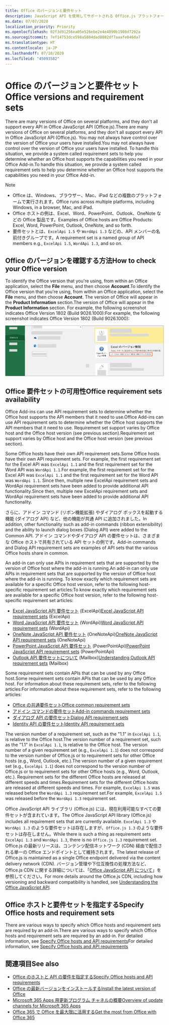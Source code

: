 ```yaml
---
title: Office のバージョンと要件セット
description: JavaScript API を使用してサポートされる Office.js プラットフォーム
ms.date: 07/07/2020
localization_priority: Priority
ms.openlocfilehash: 02f3d91256ea05e526ebe2e4e4090b1908d7292a
ms.sourcegitcommit: 7ef14753dce598a5804dad8802df7aaafe046da7
ms.translationtype: HT
ms.contentlocale: ja-JP
ms.lasthandoff: 07/10/2020
ms.locfileid: "45093582"
---
```

# <a name="office-versions-and-requirement-sets"></a><span data-ttu-id="92133-103">Office のバージョンと要件セット</span><span class="sxs-lookup"><span data-stu-id="92133-103">Office versions and requirement sets</span></span>

<span data-ttu-id="92133-104">There are many versions of Office on several platforms, and they don't all support every API in Office JavaScript API (Office.js).</span><span class="sxs-lookup"><span data-stu-id="92133-104">There are many versions of Office on several platforms, and they don't all support every API in Office JavaScript API (Office.js).</span></span> <span data-ttu-id="92133-105">You may not always have control over the version of Office your users have installed.</span><span class="sxs-lookup"><span data-stu-id="92133-105">You may not always have control over the version of Office your users have installed.</span></span>  <span data-ttu-id="92133-106">To handle this situation, we provide a system called requirement sets to help you determine whether an Office host supports the capabilities you need in your Office Add-in.</span><span class="sxs-lookup"><span data-stu-id="92133-106">To handle this situation, we provide a system called requirement sets to help you determine whether an Office host supports the capabilities you need in your Office Add-in.</span></span> 

> [!NOTE]
> - <span data-ttu-id="92133-107">Office は、Windows、ブラウザー、Mac、iPad などの複数のプラットフォームで実行されます。</span><span class="sxs-lookup"><span data-stu-id="92133-107">Office runs across multiple platforms, including Windows, in a browser, Mac, and iPad.</span></span>
> - <span data-ttu-id="92133-108">Office ホストの例は、Excel、Word、PowerPoint、Outlook、OneNote などの Office 製品です。</span><span class="sxs-lookup"><span data-stu-id="92133-108">Examples of Office hosts are Office Products: Excel, Word, PowerPoint, Outlook, OneNote, and so forth.</span></span>  
> - <span data-ttu-id="92133-109">要件セットとは、`ExcelApi 1.5` や `WordApi 1.3` などの、API メンバーの名前付きグループです。</span><span class="sxs-lookup"><span data-stu-id="92133-109">A requirement set is a named group of API members e.g., `ExcelApi 1.5`, `WordApi 1.3`, and so on.</span></span>  

## <a name="how-to-check-your-office-version"></a><span data-ttu-id="92133-110">Office のバージョンを確認する方法</span><span class="sxs-lookup"><span data-stu-id="92133-110">How to check your Office version</span></span>

<span data-ttu-id="92133-111">To identify the Office version that you're using, from within an Office application, select the **File** menu, and then choose **Account**.</span><span class="sxs-lookup"><span data-stu-id="92133-111">To identify the Office version that you're using, from within an Office application, select the **File** menu, and then choose **Account**.</span></span> <span data-ttu-id="92133-112">The version of Office will appear in the **Product Information** section.</span><span class="sxs-lookup"><span data-stu-id="92133-112">The version of Office will appear in the **Product Information** section.</span></span> <span data-ttu-id="92133-113">For example, the following screenshot indicates Office Version 1802 (Build 9026.1000):</span><span class="sxs-lookup"><span data-stu-id="92133-113">For example, the following screenshot indicates Office Version 1802 (Build 9026.1000):</span></span>

![Office のバージョン確認](../images/office-version.png)

## <a name="office-requirement-sets-availability"></a><span data-ttu-id="92133-115">Office 要件セットの可用性</span><span class="sxs-lookup"><span data-stu-id="92133-115">Office requirement sets availability</span></span>

<span data-ttu-id="92133-116">Office Add-ins can use API requirement sets to determine whether the Office host supports the API members that it need to use.</span><span class="sxs-lookup"><span data-stu-id="92133-116">Office Add-ins can use API requirement sets to determine whether the Office host supports the API members that it need to use.</span></span> <span data-ttu-id="92133-117">Requirement set support varies by Office host and the Office host version (see previous section).</span><span class="sxs-lookup"><span data-stu-id="92133-117">Requirement set support varies by Office host and the Office host version (see previous section).</span></span>

<span data-ttu-id="92133-118">Some Office hosts have their own API requirement sets.</span><span class="sxs-lookup"><span data-stu-id="92133-118">Some Office hosts have their own API requirement sets.</span></span> <span data-ttu-id="92133-119">For example, the first requirement set for the Excel API was `ExcelApi 1.1` and the first requirement set for the Word API was `WordApi 1.1`.</span><span class="sxs-lookup"><span data-stu-id="92133-119">For example, the first requirement set for the Excel API was `ExcelApi 1.1` and the first requirement set for the Word API was `WordApi 1.1`.</span></span> <span data-ttu-id="92133-120">Since then, multiple new ExcelApi requirement sets and WordApi requirement sets have been added to provide additional API functionality.</span><span class="sxs-lookup"><span data-stu-id="92133-120">Since then, multiple new ExcelApi requirement sets and WordApi requirement sets have been added to provide additional API functionality.</span></span>

<span data-ttu-id="92133-121">さらに、アドイン コマンド (リボン機能拡張) やダイアログ ボックスを起動する機能 (ダイアログ API) など、他の機能が共通 API に追加されました。</span><span class="sxs-lookup"><span data-stu-id="92133-121">In addition, other functionality such as add-in commands (ribbon extensibility) and the ability to launch dialog boxes (Dialog API) were added to the Common API.</span></span> <span data-ttu-id="92133-122">アドイン コマンドやダイアログ API の要件セットは、さまざまな Office ホストで共有されている API セットの例です。</span><span class="sxs-lookup"><span data-stu-id="92133-122">Add-in commands and Dialog API requirement sets are examples of API sets that the various Office hosts share in common.</span></span>

<span data-ttu-id="92133-123">An add-in can only use APIs in requirement sets that are supported by the version of Office host where the add-in is running.</span><span class="sxs-lookup"><span data-stu-id="92133-123">An add-in can only use APIs in requirement sets that are supported by the version of Office host where the add-in is running.</span></span> <span data-ttu-id="92133-124">To know exactly which requirement sets are available for a specific Office host version, refer to the following host-specific requirement set articles:</span><span class="sxs-lookup"><span data-stu-id="92133-124">To know exactly which requirement sets are available for a specific Office host version, refer to the following host-specific requirement set articles:</span></span>

- <span data-ttu-id="92133-125">[Excel JavaScript API 要件セット](../reference/requirement-sets/excel-api-requirement-sets.md) (ExcelApi)</span><span class="sxs-lookup"><span data-stu-id="92133-125">[Excel JavaScript API requirement sets](../reference/requirement-sets/excel-api-requirement-sets.md) (ExcelApi)</span></span>
- <span data-ttu-id="92133-126">[Word JavaScript API 要件セット](../reference/requirement-sets/word-api-requirement-sets.md) (WordApi)</span><span class="sxs-lookup"><span data-stu-id="92133-126">[Word JavaScript API requirement sets](../reference/requirement-sets/word-api-requirement-sets.md) (WordApi)</span></span>
- <span data-ttu-id="92133-127">[OneNote JavaScript API 要件セット](../reference/requirement-sets/onenote-api-requirement-sets.md) (OneNoteApi)</span><span class="sxs-lookup"><span data-stu-id="92133-127">[OneNote JavaScript API requirement sets](../reference/requirement-sets/onenote-api-requirement-sets.md) (OneNoteApi)</span></span>
- <span data-ttu-id="92133-128">[PowerPoint JavaScript API 要件セット](../reference/requirement-sets/powerpoint-api-requirement-sets.md) (PowerPointApi)</span><span class="sxs-lookup"><span data-stu-id="92133-128">[PowerPoint JavaScript API requirement sets](../reference/requirement-sets/powerpoint-api-requirement-sets.md) (PowerPointApi)</span></span>
- <span data-ttu-id="92133-129">[Outlook API 要件セットについて](../reference/requirement-sets/outlook-api-requirement-sets.md) (Mailbox)</span><span class="sxs-lookup"><span data-stu-id="92133-129">[Understanding Outlook API requirement sets](../reference/requirement-sets/outlook-api-requirement-sets.md) (Mailbox)</span></span>

<span data-ttu-id="92133-130">Some requirement sets contain APIs that can be used by any Office host.</span><span class="sxs-lookup"><span data-stu-id="92133-130">Some requirement sets contain APIs that can be used by any Office host.</span></span> <span data-ttu-id="92133-131">For information about these requirement sets, refer to the following articles:</span><span class="sxs-lookup"><span data-stu-id="92133-131">For information about these requirement sets, refer to the following articles:</span></span>

- [<span data-ttu-id="92133-132">Office の共通要件セット</span><span class="sxs-lookup"><span data-stu-id="92133-132">Office common requirement sets</span></span>](../reference/requirement-sets/office-add-in-requirement-sets.md)
- [<span data-ttu-id="92133-133">アドイン コマンドの要件セット</span><span class="sxs-lookup"><span data-stu-id="92133-133">Add-in commands requirement sets</span></span>](../reference/requirement-sets/add-in-commands-requirement-sets.md)
- [<span data-ttu-id="92133-134">ダイアログ API の要件セット</span><span class="sxs-lookup"><span data-stu-id="92133-134">Dialog API requirement sets</span></span>](../reference/requirement-sets/dialog-api-requirement-sets.md)
- [<span data-ttu-id="92133-135">Identity API の要件セット</span><span class="sxs-lookup"><span data-stu-id="92133-135">Identity API requirement sets</span></span>](../reference/requirement-sets/identity-api-requirement-sets.md)

<span data-ttu-id="92133-136">The version number of a requirement set, such as the "1.1" in `ExcelApi 1.1`, is relative to the Office host.</span><span class="sxs-lookup"><span data-stu-id="92133-136">The version number of a requirement set, such as the "1.1" in `ExcelApi 1.1`, is relative to the Office host.</span></span> <span data-ttu-id="92133-137">The version number of a given requirement set (e.g., `ExcelApi 1.1`) does not correspond to the version number of Office.js or to requirement sets for other Office hosts (e.g., Word, Outlook, etc.).</span><span class="sxs-lookup"><span data-stu-id="92133-137">The version number of a given requirement set (e.g., `ExcelApi 1.1`) does not correspond to the version number of Office.js or to requirement sets for other Office hosts (e.g., Word, Outlook, etc.).</span></span>  <span data-ttu-id="92133-138">Requirement sets for the different Office hosts are released at different speeds and times.</span><span class="sxs-lookup"><span data-stu-id="92133-138">Requirement sets for the different Office hosts are released at different speeds and times.</span></span> <span data-ttu-id="92133-139">For example, `ExcelApi 1.5` was released before the `WordApi 1.3` requirement set.</span><span class="sxs-lookup"><span data-stu-id="92133-139">For example, `ExcelApi 1.5` was released before the `WordApi 1.3` requirement set.</span></span>

<span data-ttu-id="92133-140">Office JavaScript API ライブラリ (Office.js) には、現在利用可能なすべての要件セットが含まれています。</span><span class="sxs-lookup"><span data-stu-id="92133-140">The Office JavaScript API library (Office.js) includes all requirement sets that are currently available.</span></span> <span data-ttu-id="92133-141">`ExcelApi 1.3` や `WordApi 1.3` のような要件セットは存在しますが、`Office.js 1.3` のような要件セットは存在しません。</span><span class="sxs-lookup"><span data-stu-id="92133-141">While there is such a thing as requirement sets `ExcelApi 1.3` and `WordApi 1.3`, there is no `Office.js 1.3` requirement set.</span></span> <span data-ttu-id="92133-142">Office.js の最新リリースは、コンテンツ配信ネットワーク (CDN) 経由で配信される単一の Office エンドポイントとして維持されます。</span><span class="sxs-lookup"><span data-stu-id="92133-142">The latest release of Office.js is maintained as a single Office endpoint delivered via the content delivery network (CDN).</span></span> <span data-ttu-id="92133-143">バージョン管理や下位互換性の処理方法など、Office.js CDN に関する詳細については、「[Office JavaScript API について](../develop/understanding-the-javascript-api-for-office.md)」を参照してください。</span><span class="sxs-lookup"><span data-stu-id="92133-143">For more details around the Office.js CDN, including how versioning and backward compatibility is handled, see [Understanding the Office JavaScript API](../develop/understanding-the-javascript-api-for-office.md).</span></span>

## <a name="specify-office-hosts-and-requirement-sets"></a><span data-ttu-id="92133-144">Office ホストと要件セットを指定する</span><span class="sxs-lookup"><span data-stu-id="92133-144">Specify Office hosts and requirement sets</span></span>

<span data-ttu-id="92133-145">There are various ways to specify which Office hosts and requirement sets are required by an add-in.</span><span class="sxs-lookup"><span data-stu-id="92133-145">There are various ways to specify which Office hosts and requirement sets are required by an add-in.</span></span>  <span data-ttu-id="92133-146">For detailed information, see [Specify Office hosts and API requirements](../develop/specify-office-hosts-and-api-requirements.md)</span><span class="sxs-lookup"><span data-stu-id="92133-146">For detailed information, see [Specify Office hosts and API requirements](../develop/specify-office-hosts-and-api-requirements.md)</span></span>

## <a name="see-also"></a><span data-ttu-id="92133-147">関連項目</span><span class="sxs-lookup"><span data-stu-id="92133-147">See also</span></span>

- [<span data-ttu-id="92133-148">Office のホストと API の要件を指定する</span><span class="sxs-lookup"><span data-stu-id="92133-148">Specify Office hosts and API requirements</span></span>](../develop/specify-office-hosts-and-api-requirements.md)
- [<span data-ttu-id="92133-149">Office の最新バージョンをインストールする</span><span class="sxs-lookup"><span data-stu-id="92133-149">Install the latest version of Office</span></span>](../develop/install-latest-office-version.md)
- [<span data-ttu-id="92133-150">Microsoft 365 Apps 用更新プログラム チャネルの概要</span><span class="sxs-lookup"><span data-stu-id="92133-150">Overview of update channels for Microsoft 365 Apps</span></span>](/deployoffice/overview-of-update-channels-for-office-365-proplus)
- [<span data-ttu-id="92133-151">Office 365 で Office を最大限に活用する</span><span class="sxs-lookup"><span data-stu-id="92133-151">Get the most from Office with Office 365</span></span>](https://products.office.com/compare-all-microsoft-office-products?tab=2)
